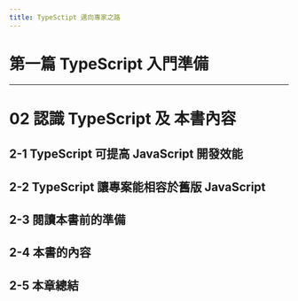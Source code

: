 ```yaml
---
title: TypeSctipt 邁向專家之路
---
```


# 第一篇 TypeScript 入門準備
---
# 02 認識 TypeScript 及 本書內容

## 2-1 TypeScript 可提高 JavaScript 開發效能
## 2-2 TypeScript 讓專案能相容於舊版 JavaScript
## 2-3 閱讀本書前的準備
## 2-4 本書的內容
## 2-5 本章總結